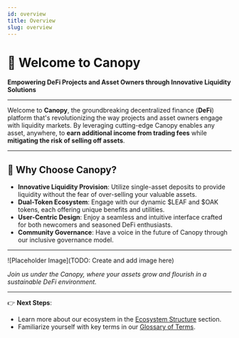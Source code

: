 ```yaml
---
id: overview
title: Overview
slug: overview
---
```


# 🌳 Welcome to Canopy

**Empowering DeFi Projects and Asset Owners through Innovative Liquidity Solutions**

---

Welcome to **Canopy**, the groundbreaking decentralized finance (**DeFi**) platform that's revolutionizing the way projects and asset owners engage with liquidity markets. By leveraging cutting-edge Canopy enables any asset, anywhere, to **earn additional income from trading fees** while **mitigating the risk of selling off assets**.

---

## 🌟 Why Choose Canopy?

- **Innovative Liquidity Provision**: Utilize single-asset deposits to provide liquidity without the fear of over-selling your valuable assets.
- **Dual-Token Ecosystem**: Engage with our dynamic $LEAF and $OAK tokens, each offering unique benefits and utilities.
- **User-Centric Design**: Enjoy a seamless and intuitive interface crafted for both newcomers and seasoned DeFi enthusiasts.
- **Community Governance**: Have a voice in the future of Canopy through our inclusive governance model.

---

![Placeholder Image](TODO: Create and add image here)

*Join us under the Canopy, where your assets grow and flourish in a sustainable DeFi environment.*

---

👉 **Next Steps**:

- Learn more about our ecosystem in the [Ecosystem Structure](ecosystem-structure) section.
- Familiarize yourself with key terms in our [Glossary of Terms](glossary-of-terms).

